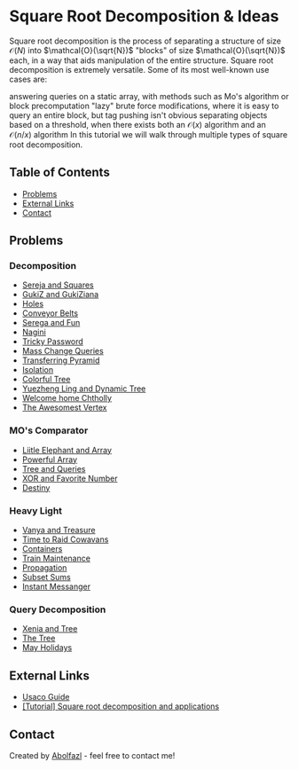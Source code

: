 # Square Root Decomposition & Ideas
Square root decomposition is the process of separating a structure of size $\mathcal{O}(N)$
into $\mathcal{O}(\sqrt{N})$ "blocks" of size $\mathcal{O}(\sqrt{N})$ each, in a way that aids manipulation of the entire structure. Square root decomposition is extremely versatile. Some of its most well-known use cases are:

answering queries on a static array, with methods such as Mo's algorithm or block precomputation
"lazy" brute force modifications, where it is easy to query an entire block, but tag pushing isn't obvious
separating objects based on a threshold, when there exists both an $\mathcal{O}(x)$ algorithm and an $\mathcal{O}(n/x)$ algorithm
In this tutorial we will walk through multiple types of square root decomposition.


## Table of Contents
  - [Problems](#problems)
  - [External Links](#external-links)
  - [Contact](#contact)



## Problems
### Decomposition
- [Sereja and Squares](https://codeforces.com/contest/425/problem/D)
- [GukiZ and GukiZiana](https://codeforces.com/contest/551/problem/E)
- [Holes](https://codeforces.com/problemset/problem/13/E)
- [Conveyor Belts](https://codeforces.com/contest/487/problem/D)
- [Serega and Fun](https://codeforces.com/problemset/problem/455/D)
- [Nagini](https://codeforces.com/contest/855/problem/F)
- [Tricky Password](https://codeforces.com/contest/418/problem/E)
- [Mass Change Queries](https://codeforces.com/problemset/problem/911/G)
- [Transferring Pyramid](https://codeforces.com/contest/354/problem/D)
- [Isolation](https://codeforces.com/contest/1129/problem/D)
- [Colorful Tree](https://atcoder.jp/contests/abc133/tasks/abc133_f)
- [Yuezheng Ling and Dynamic Tree](https://codeforces.com/problemset/problem/1491/H)
- [Welcome home Chtholly](https://codeforces.com/problemset/problem/896/E)
- [The Awesomest Vertex](https://codeforces.com/contest/1178/problem/G)
### MO's Comparator
- [Liitle Elephant and Array](https://codeforces.com/contest/220/problem/B)
- [Powerful Array](https://codeforces.com/contest/86/problem/D)
- [Tree and Queries](https://codeforces.com/contest/375/problem/D)
- [XOR and Favorite Number](https://codeforces.com/contest/617/problem/E)
- [Destiny](https://codeforces.com/contest/840/problem/D)
### Heavy Light
- [Vanya and Treasure](https://codeforces.com/contest/677/problem/D)
- [Time to Raid Cowavans](https://codeforces.com/contest/103/problem/D)
- [Containers](https://szkopul.edu.pl/problemset/problem/oNnWY6ZuzzhvG-jCmijiXkIk/site/?key=statement)
- [Train Maintenance](https://codeforces.com/contest/1580/problem/C)
- [Propagation](https://atcoder.jp/contests/abc219/tasks/abc219_g)
- [Subset Sums](https://codeforces.com/contest/348/problem/C)
- [Instant Messanger](https://codeforces.com/contest/398/problem/D)
### Query Decomposition
- [Xenia and Tree](https://codeforces.com/contest/342/problem/E)
- [The Tree](https://codeforces.com/contest/1017/problem/G)
- [May Holidays](https://codeforces.com/contest/925/problem/E)

## External Links

- [Usaco Guide](https://usaco.guide/plat/sqrt?lang=cpp)
- [[Tutorial] Square root decomposition and applications](https://codeforces.com/blog/entry/83248)

## Contact
Created by [Abolfazl]() - feel free to contact me!
